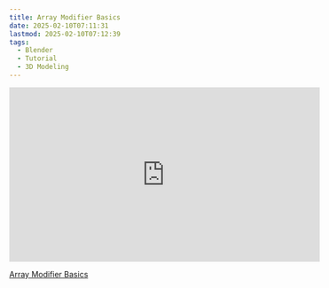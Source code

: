 ```yaml
---
title: Array Modifier Basics
date: 2025-02-10T07:11:31
lastmod: 2025-02-10T07:12:39
tags:
  - Blender
  - Tutorial
  - 3D Modeling
---
```


<div class="iframe-16-9-container">
<iframe class="youTubeIframe" width="560" height="315" src="https://www.youtube.com/embed/VZYgIw0_QGQ" title="YouTube video player" frameborder="0" allow="accelerometer; autoplay; clipboard-write; encrypted-media; gyroscope; picture-in-picture; web-share" allowfullscreen></iframe>
</div>

[Array Modifier Basics](https://youtu.be/VZYgIw0_QGQ)
